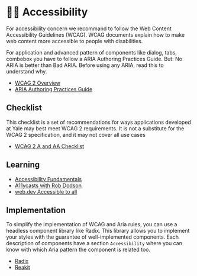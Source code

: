 # 👨‍🦯 Accessibility

For accessibility concern we recommand to follow the Web Content Accessibility Guidelines (WCAG). WCAG documents explain how to make web content more accessible to people with disabilities.

For application and advanced pattern of components like dialog, tabs, combobox you have to follow a ARIA Authoring Practices Guide. But: No ARIA is better than Bad ARIA. Before using any ARIA, read this to understand why.

- [WCAG 2 Overview](https://www.w3.org/WAI/standards-guidelines/wcag/)
- [ARIA Authoring Practices Guide](https://www.w3.org/WAI/ARIA/apg/)

## Checklist
This checklist is a set of recommendations for ways applications developed at Yale may best meet WCAG 2 requirements. It is not a substitute for the WCAG 2 specification, and it may not cover all use cases
- [WCAG 2 A and AA Checklist](https://usability.yale.edu/web-accessibility/articles/wcag2-checklist)

## Learning
- [Accessibility Fundamentals](https://www.w3.org/WAI/fundamentals/accessibility-intro/)
- [A11ycasts with Rob Dodson](https://www.youtube.com/playlist?list=PLNYkxOF6rcICWx0C9LVWWVqvHlYJyqw7g)
- [web.dev Accessible to all](https://web.dev/accessible/)

## Implementation

To simplify the implementation of WCAG and Aria rules, you can use a headless component library like Radix. This library allows you to implement your styles with the guarantee of well-implemented components.
Each description of components have a section `Accessibility` where you can know with which Aria pattern the component is related too.

- [Radix](https://www.radix-ui.com/)
- [Reakit](https://reakit.io/)
